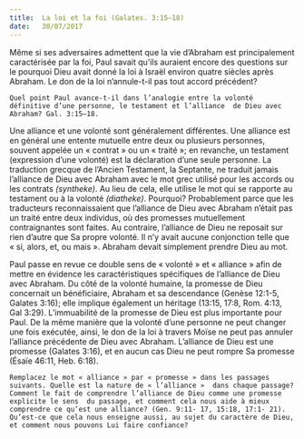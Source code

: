```yaml
---
title:  La loi et la foi (Galates. 3:15–18)
date:   30/07/2017
---
```


Même si ses adversaires admettent que la vie d’Abraham est principalement caractérisée par la foi, Paul savait  qu’ils auraient encore des questions sur le pourquoi Dieu avait donné la loi à Israël environ quatre siècles après  Abraham. Le don de la loi n’annule-t-il pas tout accord précédent?

`Quel point Paul avance-t-il dans l’analogie entre la volonté définitive d’une personne, le testament et l’alliance  de Dieu avec Abraham? Gal. 3:15–18.`

Une alliance et une volonté sont généralement différentes. Une alliance est en général une entente mutuelle  entre deux ou plusieurs personnes, souvent appelée un « contrat » ou un « traité »; en revanche, un testament (expression d’une volonté) est la déclaration d’une seule personne. La traduction grecque de l’Ancien  Testament, la Septante, ne traduit jamais l’alliance de Dieu avec Abraham avec le mot grec utilisé pour les  accords ou les contrats *(syntheke)*. Au lieu de cela, elle utilise le mot qui se rapporte au testament ou à la  volonté *(diatheke)*. Pourquoi? Probablement parce que les traducteurs reconnaissaient que l’alliance de Dieu  avec Abraham n’était pas un traité entre deux individus, où des promesses mutuellement contraignantes sont  faites. Au contraire, l’alliance de Dieu ne reposait sur rien d’autre que Sa propre volonté. Il n’y avait aucune  conjonction telle que « si, alors, et, ou mais ». Abraham devait simplement prendre Dieu au mot. 

Paul passe en revue ce double sens de « volonté » et « alliance » afin de mettre en évidence les  caractéristiques spécifiques de l’alliance de Dieu avec Abraham. Du côté de la volonté humaine, la promesse de  Dieu concernait un bénéficiaire, Abraham et sa descendance (Genèse 12:1-5, Galates 3:16); elle implique  également un héritage (13:15, 17:8, Rom. 4:13, Gal 3:29). L’immuabilité de la promesse de Dieu est plus  importante pour Paul. De la même manière que la volonté d’une personne ne peut changer une fois exécutée,  ainsi, le don de la loi à travers Moïse ne peut pas annuler l’alliance précédente de Dieu avec Abraham. L’alliance  de Dieu est une promesse (Galates 3:16), et en aucun cas Dieu ne peut rompre Sa promesse (Ésaïe 46:11, Heb.  6:18). 

`Remplacez le mot « alliance » par « promesse » dans les passages suivants. Quelle est la nature de « l’alliance »  dans chaque passage? Comment le fait de comprendre l’alliance de Dieu comme une promesse explicite le sens  du passage, et comment cela nous aide à mieux comprendre ce qu’est une alliance? (Gen. 9:11- 17, 15:18, 17:1- 21). Qu’est-ce que cela nous enseigne aussi, au sujet du caractère de Dieu, et comment nous pouvons Lui faire confiance?`